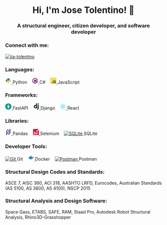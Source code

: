 <h1 align="center">Hi, I'm Jose Tolentino! 👋</h1>
<h3 align="center">A structural engineer, citizen developer, and software developer</h3>

<h3 align="left">Connect with me:</h3>
<p align="left">
  <a href="https://linkedin.com/in/jia-tolentino" target="blank">
    <img align="center" src="https://raw.githubusercontent.com/rahuldkjain/github-profile-readme-generator/master/src/images/icons/Social/linked-in-alt.svg" alt="jia-tolentino" height="20" width="20" />
  </a>
</p>

<h3 align="left">Languages:</h3>
<p align="left">
  <a href="https://www.python.org" target="_blank" rel="noreferrer">
    <img src="https://raw.githubusercontent.com/devicons/devicon/master/icons/python/python-original.svg" alt="Python" width="20" height="20"/>
  </a> Python
  &nbsp;&nbsp;
  <a href="https://www.w3schools.com/cs/" target="_blank" rel="noreferrer">
    <img src="https://raw.githubusercontent.com/devicons/devicon/master/icons/csharp/csharp-original.svg" alt="C#" width="20" height="20"/>
  </a> C#
  &nbsp;&nbsp;
  <a href="https://www.w3schools.com/js/" target="_blank" rel="noreferrer">
    <img src="https://raw.githubusercontent.com/devicons/devicon/master/icons/javascript/javascript-original.svg" alt="JavaScript" width="20" height="20"/>
  </a> JavaScript
</p>

<h3 align="left">Frameworks:</h3>
<p align="left">
  <a href="https://fastapi.tiangolo.com/" target="_blank" rel="noreferrer">
    <img src="https://raw.githubusercontent.com/devicons/devicon/master/icons/fastapi/fastapi-original.svg" alt="FastAPI" width="20" height="20"/>
  </a> FastAPI
  &nbsp;&nbsp;
  <a href="https://www.djangoproject.com/" target="_blank" rel="noreferrer">
    <img src="https://raw.githubusercontent.com/devicons/devicon/master/icons/django/django-plain.svg" alt="Django" width="20" height="20"/>
  </a> Django
  &nbsp;&nbsp;
  <a href="https://react.dev/" target="_blank" rel="noreferrer">
    <img src="https://raw.githubusercontent.com/devicons/devicon/master/icons/react/react-original.svg" alt="React" width="20" height="20"/>
  </a> React
</p>

<h3 align="left">Libraries:</h3>
<p align="left">
  <a href="https://pandas.pydata.org/" target="_blank" rel="noreferrer">
    <img src="https://raw.githubusercontent.com/devicons/devicon/2ae2a900d2f041da66e950e4d48052658d850630/icons/pandas/pandas-original.svg" alt="Pandas" width="20" height="20"/>
  </a> Pandas
  &nbsp;&nbsp;
  <a href="https://www.selenium.dev/" target="_blank" rel="noreferrer">
    <img src="https://raw.githubusercontent.com/devicons/devicon/master/icons/selenium/selenium-original.svg" alt="Selenium" width="20" height="20"/>
  </a> Selenium
  &nbsp;&nbsp;
  <a href="https://www.sqlite.org/" target="_blank" rel="noreferrer">
    <img src="https://www.vectorlogo.zone/logos/sqlite/sqlite-icon.svg" alt="SQLite" width="20" height="20"/>
  </a> SQLite
</p>

<h3 align="left">Developer Tools:</h3>
<p align="left">
  <a href="https://git-scm.com/" target="_blank" rel="noreferrer">
    <img src="https://www.vectorlogo.zone/logos/git-scm/git-scm-icon.svg" alt="Git" width="20" height="20"/>
  </a> Git
  &nbsp;&nbsp;
  <a href="https://www.docker.com/" target="_blank" rel="noreferrer">
    <img src="https://raw.githubusercontent.com/devicons/devicon/master/icons/docker/docker-original.svg" alt="Docker" width="20" height="20"/>
  </a> Docker
  &nbsp;&nbsp;
  <a href="https://www.postman.com/" target="_blank" rel="noreferrer">
    <img src="https://www.vectorlogo.zone/logos/getpostman/getpostman-icon.svg" alt="Postman" width="20" height="20"/>
  </a> Postman
</p>

<h3 align="left">Structural Design Codes and Standards:</h3>
<p align="left">
  ASCE 7, AISC 360, ACI 318, AASHTO LRFD, Eurocodes, Australian Standards (AS 5100, AS 3600, AS 4100), NSCP 2015
</p>

<h3 align="left">Structural Analysis and Design Software:</h3>
<p align="left">
  Space Gass, ETABS, SAFE, RAM, Staad Pro, Autodesk Robot Structural Analysis, Rhino3D-Grasshopper
</p>
